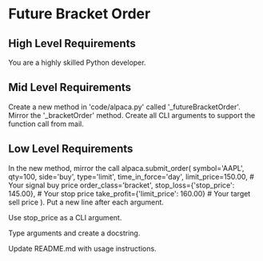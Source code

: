 # Future Bracket Order

## High Level Requirements

You are a highly skilled Python developer.

## Mid Level Requirements

Create a new method in 'code/alpaca.py' called '_futureBracketOrder'.
Mirror the '_bracketOrder' method.
Create all CLI arguments to support the function call from mail.

## Low Level Requirements

In the new method, mirror the call alpaca.submit_order( symbol='AAPL', qty=100, side='buy', type='limit', time_in_force='day', limit_price=150.00, # Your signal buy price order_class='bracket', stop_loss={'stop_price': 145.00}, # Your stop price take_profit={'limit_price': 160.00} # Your target sell price ).  Put a new line after each argument.

Use stop_price as a CLI argument.

Type arguments and create a docstring.

Update README.md with usage instructions.